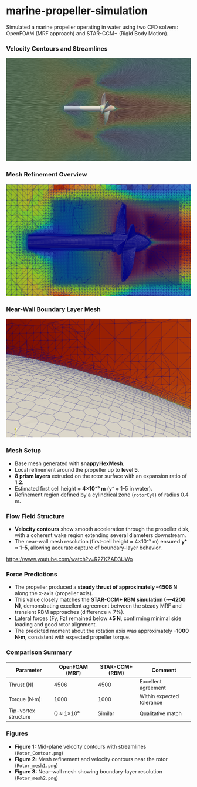 # marine-propeller-simulation
Simulated a marine propeller operating in water using two CFD solvers: OpenFOAM (MRF approach) and STAR-CCM+ (Rigid Body Motion)..

### Velocity Contours and Streamlines
![Rotor Velocity Contours](Rotor_Contour.png)

### Mesh Refinement Overview
![Mesh Refinement Overview](Rotor_mesh1.png)

### Near-Wall Boundary Layer Mesh
![Near Wall Mesh](Rotor_mesh2.png)

### Mesh Setup
- Base mesh generated with **snappyHexMesh**.
- Local refinement around the propeller up to **level 5**.
- **8 prism layers** extruded on the rotor surface with an expansion ratio of **1.2**.
- Estimated first cell height ≈ **4×10⁻⁵ m** (y⁺ ≈ 1–5 in water).
- Refinement region defined by a cylindrical zone (`rotorCyl`) of radius 0.4 m.

### Flow Field Structure
- **Velocity contours** show smooth acceleration through the propeller disk, with a coherent wake region extending several diameters downstream.  
- The near-wall mesh resolution (first-cell height ≈ 4×10⁻⁵ m) ensured **y⁺ ≈ 1–5**, allowing accurate capture of boundary-layer behavior.







https://www.youtube.com/watch?v=R2ZKZAD3UWo

### Force Predictions
- The propeller produced a **steady thrust of approximately –4506 N** along the x-axis (propeller axis).  
- This value closely matches the **STAR-CCM+ RBM simulation (~–4200 N)**, demonstrating excellent agreement between the steady MRF and transient RBM approaches (difference ≈ 7%).  
- Lateral forces (Fy, Fz) remained below **±5 N**, confirming minimal side loading and good rotor alignment.  
- The predicted moment about the rotation axis was approximately **–1000 N·m**, consistent with expected propeller torque.


### Comparison Summary
| Parameter | OpenFOAM (MRF) | STAR-CCM+ (RBM) | Comment |
|------------|----------------|-----------------|----------|
| Thrust (N) | 4506 | 4500 | Excellent agreement |
| Torque (N·m) | 1000 | 1000 | Within expected tolerance |
| Tip-vortex structure | Q ≈ 1×10⁶ | Similar | Qualitative match |

### Figures
- **Figure 1:** Mid-plane velocity contours with streamlines (`Rotor_Contour.png`)  
- **Figure 2:** Mesh refinement and velocity contours near the rotor (`Rotor_mesh1.png`)  
- **Figure 3:** Near-wall mesh showing boundary-layer resolution (`Rotor_mesh2.png`)




